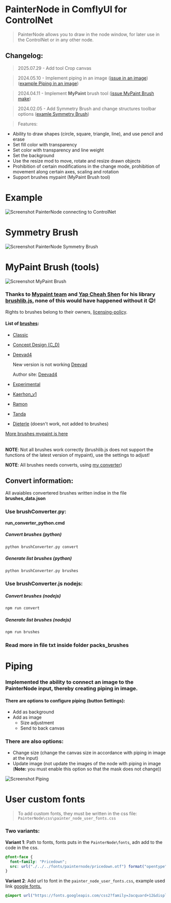 # PainterNode in ComflyUI for ControlNet

> PainterNode allows you to draw in the node window, for later use in the ControlNet or in any other node.

## Changelog:

> 2025.07.29 - Add tool Crop canvas

> 2024.05.10 - Implement piping in an image ([issue in an image](https://github.com/AlekPet/ComfyUI_Custom_Nodes_AlekPet/issues/24)) ([example Piping in an image](#piping))

> 2024.04.11 - Implement **MyPaint** brush tool ([issue MyPaint Brush make](https://github.com/AlekPet/ComfyUI_Custom_Nodes_AlekPet/issues/36))

> 2024.02.05 - Add Symmetry Brush and change structures toolbar options ([examle Symmetry Brush](#symmetry-brush))

> Features:

- Ability to draw shapes (circle, square, triangle, line), and use pencil and erase
- Set fill color with transparency
- Set color with transparency and line weight
- Set the background
- Use the resize mod to move, rotate and resize drawn objects
- Prohibition of certain modifications in the change mode, prohibition of movement along certain axes, scaling and rotation
- Support brushes mypaint (MyPaint Brush tool)

# Example

![Screenshot PainterNode connecting to ControlNet](https://github.com/AlekPet/ComfyUI_Custom_Nodes_AlekPet/raw/master/PainterNode/painter_node_example.jpg)

# Symmetry Brush

![Screenshot PainterNode Symmetry Brush](https://github.com/AlekPet/ComfyUI_Custom_Nodes_AlekPet/raw/master/PainterNode/symmetryBrush.jpg)

# MyPaint Brush (tools)

![Screenshot MyPaint Brush](https://github.com/AlekPet/ComfyUI_Custom_Nodes_AlekPet/raw/master/PainterNode/mypaintBrush.jpg)

### Thanks to [Mypaint team](https://github.com/mypaint "Github mypaint") and [Yap Cheah Shen](https://github.com/yapcheahshen "Github Yap Cheah Shen") for his library [brushlib.js](https://github.com/yapcheahshen/brushlib.js "Github brushlib.js"), none of this would have happened without it 😉!

Rights to brushes belong to their owners, [licensing-policy](https://github.com/mypaint/mypaint-brushes?tab=readme-ov-file#licensing-policy).

#### List of [brushes](https://github.com/mypaint/mypaint-brushes/tree/master/brushes "Brushes"):

- [Classic](https://github.com/mypaint/mypaint-brushes/tree/master/brushes/classic)
- [Concept Design (C_D)](https://github.com/mypaint/mypaint/wiki/Brush-Packages#concept-design-c_d)
- [Deevad4](https://www.davidrevoy.com/article55/mypaint-v4-brushkit)

  New version is not working [Deevad](https://github.com/mypaint/mypaint-brushes/tree/master/brushes/deevad)

  Author site: [Deevad4](https://www.davidrevoy.com)

- [Experimental](https://github.com/mypaint/mypaint-brushes/tree/master/brushes/experimental)
- [Kaerhon_v1](https://github.com/mypaint/mypaint-brushes/tree/master/brushes/kaerhon_v1)
- [Ramon](https://github.com/mypaint/mypaint-brushes/tree/master/brushes/ramon)
- [Tanda](https://github.com/mypaint/mypaint-brushes/tree/master/brushes/tanda)
- [Dieterle](https://github.com/mypaint/mypaint-brushes/tree/master/brushes/dieterle) (doesn't work, not added to brushes)

[More brushes mypaint is here](https://github.com/mypaint/mypaint/wiki/Brush-Packages)

######

**NOTE**: Not all brushes work correctly (brushlib.js does not support the functions of the latest version of mypaint), use the settings to adjust!

**NOTE**: All brushes needs converts, using [my converter](https://github.com/AlekPet/brushlib.js))

## Convert information:

All avaiables convertered brushes written indise in the file **brushes_data.json**

### Use brushConverter.py:

**run_converter_python.cmd**

##### Convert brushes (python)

```bash
python brushConverter.py convert
```

##### Generate list brushes (python)

```bash
python brushConverter.py brushes
```

### Use brushConverter.js nodejs:

##### Convert brushes (nodejs)

```bash
npm run convert
```

##### Generate list brushes (nodejs)

```bash
npm run brushes
```

### Read more in file txt inside folder packs_brushes

# Piping

### Implemented the ability to connect an image to the PainterNode input, thereby creating piping in image.

#### There are options to configure piping (button Settings):

- Add as background
- Add as image
  - Size adjustment
  - Send to back canvas

### There are also options:

- Change size (change the canvas size in accordance with piping in image at the input)
- Update image (not update the images of the node with piping in image (**Note:** you must enable this option so that the mask does not change))

![Screenshot Piping](https://github.com/AlekPet/ComfyUI_Custom_Nodes_AlekPet/raw/master/PainterNode/pipingImage.jpg)

# User custom fonts

> To add custom fonts, they must be written in the css file: `PainterNode\css\painter_node_user_fonts.css`

### Two variants:

**Variant 1**: Path to fonts, fonts puts in the `PainterNode\fonts`, adn add to the code in the css.

```css
@font-face {
  font-family: "Pricedown";
  src: url("./../../fonts/painternode/pricedown.otf") format("opentype");
}
```

**Variant 2**: Add url to font in the `painter_node_user_fonts.css`, example used link [google fonts.](https://fonts.google.com/)

```css
@import url("https://fonts.googleapis.com/css2?family=Jacquard+12&display=swap");
```
